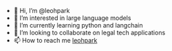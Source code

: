- 👋 Hi, I’m @leohpark
- 👀 I’m interested in large language models
- 🌱 I’m currently learning python and langchain
- 💞️ I’m looking to collaborate on legal tech applications
- 📫 How to reach me [leohpark](https://www.linkedin.com/in/leohp/) 

<!---
leohpark/leohpark is a ✨ special ✨ repository because its `README.md` (this file) appears on your GitHub profile.
You can click the Preview link to take a look at your changes.
--->
